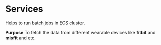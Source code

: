 # Services 
Helps to run batch jobs in ECS cluster.

**Purpose**
To fetch the data from different wearable devices like __fitbit__ and __misfit__ and etc.

